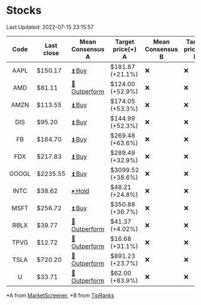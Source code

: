 # Stocks
Last Updated: 2022-07-15 23:15:57

|Code|Last close|Mean Consensus A|Target price(+) A|Mean Consensus B|Target price(+) B|
|:--:|-|-|-|-|-|
|AAPL|$150.17|[⏫ Buy](https://m.marketscreener.com/quote/stock/-4849/)|$181.87 (+21.1%)|❌|❌|
|AMD|$81.11|[🔼 Outperform](https://m.marketscreener.com/quote/stock/-19475876/)|$124.00 (+52.9%)|❌|❌|
|AMZN|$113.55|[⏫ Buy](https://m.marketscreener.com/quote/stock/-12864605/)|$174.05 (+53.3%)|❌|❌|
|DIS|$95.20|[⏫ Buy](https://m.marketscreener.com/quote/stock/-4842/)|$144.99 (+52.3%)|❌|❌|
|FB|$164.70|[⏫ Buy](https://m.marketscreener.com/quote/stock/-10547141/)|$269.48 (+63.6%)|❌|❌|
|FDX|$217.83|[⏫ Buy](https://m.marketscreener.com/quote/stock/-12585/)|$289.49 (+32.9%)|❌|❌|
|GOOGL|$2235.55|[⏫ Buy](https://m.marketscreener.com/quote/stock/-24203373/)|$3099.52 (+38.6%)|❌|❌|
|INTC|$38.62|[⏸ Hold](https://m.marketscreener.com/quote/stock/-4829/)|$48.21 (+24.8%)|❌|❌|
|MSFT|$256.72|[⏫ Buy](https://m.marketscreener.com/quote/stock/-4835/)|$350.88 (+36.7%)|❌|❌|
|RBLX|$39.77|[🔼 Outperform](https://m.marketscreener.com/quote/stock/-117793644/)|$41.37 (+4.02%)|❌|❌|
|TPVG|$12.72|[🔼 Outperform](https://m.marketscreener.com/quote/stock/-15933327/)|$16.68 (+31.1%)|❌|❌|
|TSLA|$720.20|[🔼 Outperform](https://m.marketscreener.com/quote/stock/-6344549/)|$891.23 (+23.7%)|❌|❌|
|U|$33.71|[🔼 Outperform](https://m.marketscreener.com/quote/stock/-112492634/)|$62.00 (+83.9%)|❌|❌|


*A from [MarketScreener](https://www.marketscreener.com), *B from [TipRanks](https://www.tipranks.com)
